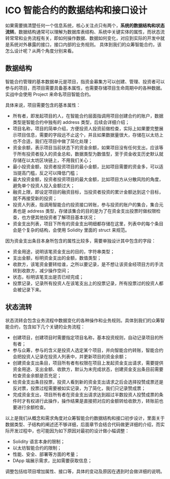 # ICO 智能合约的数据结构和接口设计 

如果需要搞清楚任何一个信息系统，核心关注点只有两个，**系统的数据结构和状态流转**。数据结构通常可以理解为数据库表结构、系统中关键实体的属性，而状态流转常常和业务流程有关，即如何操作数据、数据如何变化，对应到实际的开发中就是系统对外暴露的接口，接口内部的业务规则。
具体到我们的众筹智能合约，该怎么设计呢？从两个角度分别来看。

## 数据结构
智能合约管理的基本数据单元是项目，指资金募集方可以创建、管理、投资者可以参与的项目，而项目需要具备基本属性，也需要存储项目生命周期中的各种数据。实战中会使用 Project 来命名项目智能合约。

具体来说，项目需要包含的基本属性：
- 所有者，即发起项目的人，在智能合约层面指调用项目创建合约的账户，数据类型是智能合约中独有的 address 类型，后续会详细介绍； 
- 项目名称，项目的简单介绍，方便投资人投资前做检查，实际上如果要完整展示项目信息，需要的字段远不止这个，并且如果数据量很大，存储在以太坊上也不合适，我们在项目中做了简化处理； 
- 资金余额，表示项目当前状态下的资金余额，如果项目没有任何支出，应该等于所有投资者投入的资金总和，数据类型为数值型，至于资金收支历史默认就存储在以太坊区块链上，不用我们关心； 
- 最小投资金额，投资者投资项目的最小金额，比如项目需要的资金多，可以适当提高门槛，反之可以降低门槛； 
- 最大投资金额，投资者投资项目的最大金额，比如项目方从分散风险的角度，避免单个投资人投入金额过大； 
- 融资上限，即设定项目的融资目标，当投资者投资的累计金额达到这个目标，就不再接受新的投资； 
- 投资人列表，指调用智能合约投资接口转账，参与投资的账户的集合，集合元素也是 address 类型，存储该集合的目的是为了在资金支出投票时做权限检查，也方便其他投资者了解项目基本状况； 
- 资金支出列表，项目下所有的资金支出明细都存储在这里，列表中的每个条目会是个复杂的结构，会使用 Solidity 里面的 struct 来规范。

因为资金支出条目本身所包含的属性比较多，需要单独设计其中包含的字段：

- 资金用途，说明该笔资金支出的目的，字符串类型； 
- 支出金额，标明资金支出的金额，数值类型； 
- 收款方，该笔资金要转给谁，之所以要记录，是不想让该资金经项目方的手流转到收款方，减少操作空间； 
- 状态，标明该笔支出是否已经完成； 
- 投票记录，记录所有投资人在该笔支出上的投票记录，所有投票过的投资人都会被记录下来。
##  状态流转
状态流转会包含业务流程中数据变化的各种操作和业务规则。具体到我们的众筹智能合约，包含如下几个关键的业务流程： 
- 创建项目，创建项目时需要指定项目名称，基本投资规则，自动记录项目的所有者； 
- 参与众筹，参与的含义是投资人选定某个项目，并向智能合约转账，智能合约会把投资人记录在投资人列表中，并更新项目的资金余额； 
- 创建资金支出条目，项目所有者有权限在项目上发起资金支出请求，需要提供资金用途、支出金额、收款方，默认为未完成状态，创建资金支出条目前需要检查资金余额是否充足；
- 给资金支出条目投票，投资人看到新的资金支出请求之后会选择投赞成票还是反对票，投票过程需要被如实记录，为了简化，我们只记录赞成票； 
- 完成资金支出，项目所有者在资金支出请求达到超过半数投资人投赞成票的条件时才有权进行此操作，操作结果是直接把对应的金额转给收款方，转账前也要进行余额检查。

以上是我们从概念和需求角度对众筹智能合约数据结构和接口初步设计，里面关于数据类型、子结构的阐述还不够详细，后面章节会结合代码做更详细的介绍，而实际开发过程中，也可能因为如下原因对最初的设计做小幅调整：

- Solidity 语言本身的限制；
- 以太坊智能合约的限制；
- 性能、安全、部署等方面的考量；
- DApp 端展示需求，比如需要获取信息；

调整包括给项目增加属性、接口等，具体的变动及原因在遇到时会做详细的说明。
